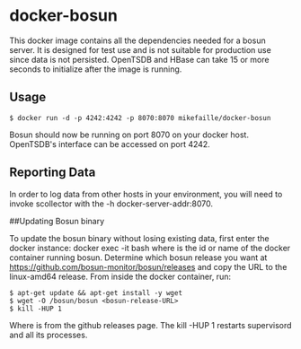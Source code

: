 
# docker-bosun

This docker image contains all the dependencies needed for a bosun server. It is designed for test use and is not suitable for production use since data is not persisted. OpenTSDB and HBase can take 15 or more seconds to initialize after the image is running.  

## Usage  

```
$ docker run -d -p 4242:4242 -p 8070:8070 mikefaille/docker-bosun
```
  
Bosun should now be running on port 8070 on your docker host. OpenTSDB's interface can be accessed on port 4242.  

## Reporting Data  

In order to log data from other hosts in your environment, you will need to invoke scollector with the -h docker-server-addr:8070.  

##Updating Bosun binary  

To update the bosun binary without losing existing data, first enter the docker instance: docker exec -it <id> bash where <id> is the id or name of the docker container running bosun. Determine which bosun release you want at https://github.com/bosun-monitor/bosun/releases and copy the URL to the linux-amd64 release. From inside the docker container, run:  

```
$ apt-get update && apt-get install -y wget  
$ wget -O /bosun/bosun <bosun-release-URL>  
$ kill -HUP 1  
```
Where <bosun-release-URL> is from the github releases page. The kill -HUP 1 restarts supervisord and all its processes.
